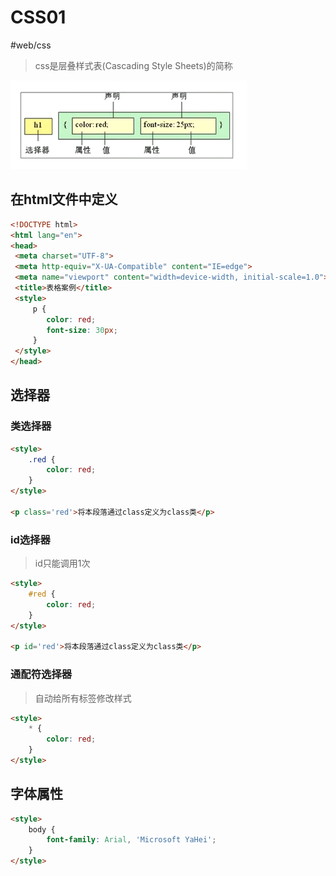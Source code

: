 # CSS01

#web/css

> css是层叠样式表(Cascading Style Sheets)的简称

![css简介](./images/02-css-01-01.png)


## 在html文件中定义

```html
<!DOCTYPE html>
<html lang="en">
<head>
 <meta charset="UTF-8">
 <meta http-equiv="X-UA-Compatible" content="IE=edge">
 <meta name="viewport" content="width=device-width, initial-scale=1.0">
 <title>表格案例</title>
 <style>
	 p {
	 	color: red;
		font-size: 30px;
	 }
 </style>
</head>
```

## 选择器

### 类选择器

```html
<style>
	.red {
		color: red;
	}
</style>

<p class='red'>将本段落通过class定义为class类</p>
```

### id选择器

> id只能调用1次

```html
<style>
	#red {
		color: red;
	}
</style>

<p id='red'>将本段落通过class定义为class类</p>
```

### 通配符选择器
> 自动给所有标签修改样式

```html
<style>
	* {
		color: red;
	}
</style>
```

## 字体属性

```html
<style>
	body {
		font-family: Arial, 'Microsoft YaHei';
	}
</style>
```